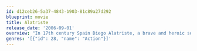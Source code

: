 ```yaml
---
id: d12ceb26-5a37-4843-b903-81c89a27d292
blueprint: movie
title: Alatriste
release_date: '2006-09-01'
overview: "In 17th century Spain Diego Alatriste, a brave and heroic soldier, is fighting in his King's army in the Flandes region. His best mate, Balboa, falls in a trap and, near to death, asks Diego to look after his son and teach him to be a soldier."
genres: '[{"id": 28, "name": "Action"}]'
---
```

